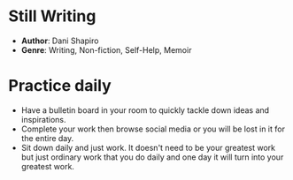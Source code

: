 # Still Writing
- **Author**: Dani Shapiro 
- **Genre**: Writing, Non-fiction, Self-Help, Memoir 

# Practice daily
- Have a bulletin board in your room to quickly tackle down ideas and inspirations.
- Complete your work then browse social media or you will be lost in it for the entire day.
- Sit down daily and just work. It doesn't need to be your greatest work but just ordinary work that you do daily and one day it will turn into your greatest work.